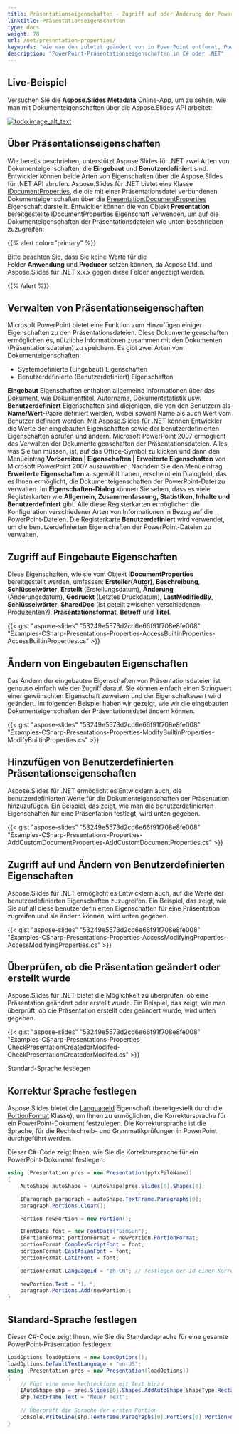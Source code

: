 ```yaml
---
title: Präsentationseigenschaften - Zugriff auf oder Änderung der PowerPoint-Präsentationseigenschaften in C#
linktitle: Präsentationseigenschaften
type: docs
weight: 70
url: /net/presentation-properties/
keywords: "wie man den zuletzt geändert von in PowerPoint entfernt, PowerPoint-Eigenschaften, PowerPoint-Präsentation, C#, Csharp, Aspose.Slides für .NET"
description: "PowerPoint-Präsentationseigenschaften in C# oder .NET"
---
```


## **Live-Beispiel**
Versuchen Sie die [**Aspose.Slides Metadata**](https://products.aspose.app/slides/metadata) Online-App, um zu sehen, wie man mit Dokumenteigenschaften über die Aspose.Slides-API arbeitet:

[](https://products.aspose.app/slides/metadata)

[![todo:image_alt_text](slides-metadata.png)](https://products.aspose.app/slides/metadata)

## **Über Präsentationseigenschaften**
Wie bereits beschrieben, unterstützt Aspose.Slides für .NET zwei Arten von Dokumenteigenschaften, die **Eingebaut** und **Benutzerdefiniert** sind. Entwickler können beide Arten von Eigenschaften über die Aspose.Slides für .NET API abrufen. Aspose.Slides für .NET bietet eine Klasse [IDocumentProperties](https://reference.aspose.com/slides/net/aspose.slides/idocumentproperties), die die mit einer Präsentationsdatei verbundenen Dokumenteigenschaften über die [Presentation.DocumentProperties](https://reference.aspose.com/slides/net/aspose.slides/documentproperties/properties/index) Eigenschaft darstellt. Entwickler können die von Objekt **Presentation** bereitgestellte [IDocumentProperties](https://reference.aspose.com/slides/net/aspose.slides/idocumentproperties) Eigenschaft verwenden, um auf die Dokumenteigenschaften der Präsentationsdateien wie unten beschrieben zuzugreifen:

{{% alert color="primary" %}} 

Bitte beachten Sie, dass Sie keine Werte für die Felder **Anwendung** und **Producer** setzen können, da Aspose Ltd. und Aspose.Slides für .NET x.x.x gegen diese Felder angezeigt werden.

{{% /alert %}} 

## **Verwalten von Präsentationseigenschaften**
Microsoft PowerPoint bietet eine Funktion zum Hinzufügen einiger Eigenschaften zu den Präsentationsdateien. Diese Dokumenteigenschaften ermöglichen es, nützliche Informationen zusammen mit den Dokumenten (Präsentationsdateien) zu speichern. Es gibt zwei Arten von Dokumenteigenschaften:

- Systemdefinierte (Eingebaut) Eigenschaften
- Benutzerdefinierte (Benutzerdefiniert) Eigenschaften

**Eingebaut** Eigenschaften enthalten allgemeine Informationen über das Dokument, wie Dokumenttitel, Autorname, Dokumentstatistik usw. **Benutzerdefiniert** Eigenschaften sind diejenigen, die von den Benutzern als **Name/Wert**-Paare definiert werden, wobei sowohl Name als auch Wert vom Benutzer definiert werden. Mit Aspose.Slides für .NET können Entwickler die Werte der eingebauten Eigenschaften sowie der benutzerdefinierten Eigenschaften abrufen und ändern. Microsoft PowerPoint 2007 ermöglicht das Verwalten der Dokumenteigenschaften der Präsentationsdateien. Alles, was Sie tun müssen, ist, auf das Office-Symbol zu klicken und dann den Menüeintrag **Vorbereiten | Eigenschaften | Erweiterte Eigenschaften** von Microsoft PowerPoint 2007 auszuwählen. Nachdem Sie den Menüeintrag **Erweiterte Eigenschaften** ausgewählt haben, erscheint ein Dialogfeld, das es Ihnen ermöglicht, die Dokumenteigenschaften der PowerPoint-Datei zu verwalten. Im **Eigenschaften-Dialog** können Sie sehen, dass es viele Registerkarten wie **Allgemein, Zusammenfassung, Statistiken, Inhalte und Benutzerdefiniert** gibt. Alle diese Registerkarten ermöglichen die Konfiguration verschiedener Arten von Informationen in Bezug auf die PowerPoint-Dateien. Die Registerkarte **Benutzerdefiniert** wird verwendet, um die benutzerdefinierten Eigenschaften der PowerPoint-Dateien zu verwalten.
## **Zugriff auf Eingebaute Eigenschaften**
Diese Eigenschaften, wie sie vom Objekt **IDocumentProperties** bereitgestellt werden, umfassen: **Ersteller(Autor)**, **Beschreibung**, **Schlüsselwörter**, **Erstellt** (Erstellungsdatum), **Änderung** (Änderungsdatum), **Gedruckt** (Letztes Druckdatum), **LastModifiedBy**, **Schlüsselwörter**, **SharedDoc** (Ist geteilt zwischen verschiedenen Produzenten?), **Präsentationsformat**, **Betreff** und **Titel**.

{{< gist "aspose-slides" "53249e5573d2cd6e66f91f708e8fe008" "Examples-CSharp-Presentations-Properties-AccessBuiltinProperties-AccessBuiltinProperties.cs" >}}
## **Ändern von Eingebauten Eigenschaften**
Das Ändern der eingebauten Eigenschaften von Präsentationsdateien ist genauso einfach wie der Zugriff darauf. Sie können einfach einen Stringwert einer gewünschten Eigenschaft zuweisen und der Eigenschaftswert wird geändert. Im folgenden Beispiel haben wir gezeigt, wie wir die eingebauten Dokumenteigenschaften der Präsentationsdatei ändern können.

{{< gist "aspose-slides" "53249e5573d2cd6e66f91f708e8fe008" "Examples-CSharp-Presentations-Properties-ModifyBuiltinProperties-ModifyBuiltinProperties.cs" >}}

## **Hinzufügen von Benutzerdefinierten Präsentationseigenschaften**
Aspose.Slides für .NET ermöglicht es Entwicklern auch, die benutzerdefinierten Werte für die Dokumenteigenschaften der Präsentation hinzuzufügen. Ein Beispiel, das zeigt, wie man die benutzerdefinierten Eigenschaften für eine Präsentation festlegt, wird unten gegeben.

{{< gist "aspose-slides" "53249e5573d2cd6e66f91f708e8fe008" "Examples-CSharp-Presentations-Properties-AddCustomDocumentProperties-AddCustomDocumentProperties.cs" >}}

## **Zugriff auf und Ändern von Benutzerdefinierten Eigenschaften**
Aspose.Slides für .NET ermöglicht es Entwicklern auch, auf die Werte der benutzerdefinierten Eigenschaften zuzugreifen. Ein Beispiel, das zeigt, wie Sie auf all diese benutzerdefinierten Eigenschaften für eine Präsentation zugreifen und sie ändern können, wird unten gegeben.

{{< gist "aspose-slides" "53249e5573d2cd6e66f91f708e8fe008" "Examples-CSharp-Presentations-Properties-AccessModifyingProperties-AccessModifyingProperties.cs" >}}

## **Überprüfen, ob die Präsentation geändert oder erstellt wurde**
Aspose.Slides für .NET bietet die Möglichkeit zu überprüfen, ob eine Präsentation geändert oder erstellt wurde. Ein Beispiel, das zeigt, wie man überprüft, ob die Präsentation erstellt oder geändert wurde, wird unten gegeben.

{{< gist "aspose-slides" "53249e5573d2cd6e66f91f708e8fe008" "Examples-CSharp-Presentations-Properties-CheckPresentationCreatedorModifed-CheckPresentationCreatedorModifed.cs" >}}

Standard-Sprache festlegen

## **Korrektur Sprache festlegen**

Aspose.Slides bietet die [LanguageId](https://reference.aspose.com/slides/net/aspose.slides/baseportionformat/languageid/) Eigenschaft (bereitgestellt durch die [PortionFormat](https://reference.aspose.com/slides/net/aspose.slides/portionformat/) Klasse), um Ihnen zu ermöglichen, die Korrektursprache für ein PowerPoint-Dokument festzulegen. Die Korrektursprache ist die Sprache, für die Rechtschreib- und Grammatikprüfungen in PowerPoint durchgeführt werden.

Dieser C#-Code zeigt Ihnen, wie Sie die Korrektursprache für ein PowerPoint-Dokument festlegen:

```c#
using (Presentation pres = new Presentation(pptxFileName))
{
    AutoShape autoShape = (AutoShape)pres.Slides[0].Shapes[0];

    IParagraph paragraph = autoShape.TextFrame.Paragraphs[0];
    paragraph.Portions.Clear();

    Portion newPortion = new Portion();

    IFontData font = new FontData("SimSun");
    IPortionFormat portionFormat = newPortion.PortionFormat;
    portionFormat.ComplexScriptFont = font;
    portionFormat.EastAsianFont = font;
    portionFormat.LatinFont = font;

    portionFormat.LanguageId = "zh-CN"; // festlegen der Id einer Korrektursprache
    
    newPortion.Text = "1。";
    paragraph.Portions.Add(newPortion);
}
```

## **Standard-Sprache festlegen**

Dieser C#-Code zeigt Ihnen, wie Sie die Standardsprache für eine gesamte PowerPoint-Präsentation festlegen: 

```c#
LoadOptions loadOptions = new LoadOptions();
loadOptions.DefaultTextLanguage = "en-US";
using (Presentation pres = new Presentation(loadOptions))
{
    // Fügt eine neue Rechteckform mit Text hinzu
    IAutoShape shp = pres.Slides[0].Shapes.AddAutoShape(ShapeType.Rectangle, 50, 50, 150, 50);
    shp.TextFrame.Text = "Neuer Text";
    
    // Überprüft die Sprache der ersten Portion
    Console.WriteLine(shp.TextFrame.Paragraphs[0].Portions[0].PortionFormat.LanguageId);
}
```